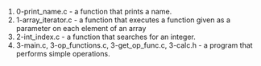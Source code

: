 1. 0-print_name.c - a function that prints a name.
2. 1-array_iterator.c -  a function that executes a function given as a parameter on each element of an array
3. 2-int_index.c - a function that searches for an integer.
4. 3-main.c, 3-op_functions.c, 3-get_op_func.c, 3-calc.h - a program that performs simple operations.
